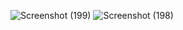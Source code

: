 ![Screenshot (199)](https://user-images.githubusercontent.com/72137128/123274373-16e9f300-d521-11eb-9ffa-09a33a8debea.png)
![Screenshot (198)](https://user-images.githubusercontent.com/72137128/123274386-194c4d00-d521-11eb-81ba-a6c05c2a2d4b.png)

